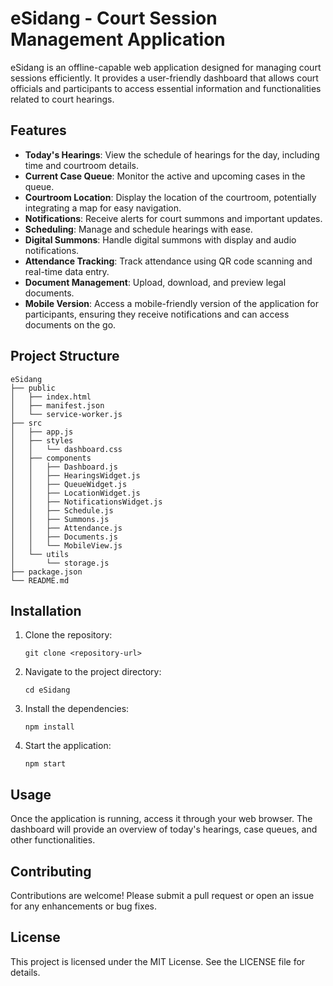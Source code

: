 # eSidang - Court Session Management Application

eSidang is an offline-capable web application designed for managing court sessions efficiently. It provides a user-friendly dashboard that allows court officials and participants to access essential information and functionalities related to court hearings.

## Features

- **Today's Hearings**: View the schedule of hearings for the day, including time and courtroom details.
- **Current Case Queue**: Monitor the active and upcoming cases in the queue.
- **Courtroom Location**: Display the location of the courtroom, potentially integrating a map for easy navigation.
- **Notifications**: Receive alerts for court summons and important updates.
- **Scheduling**: Manage and schedule hearings with ease.
- **Digital Summons**: Handle digital summons with display and audio notifications.
- **Attendance Tracking**: Track attendance using QR code scanning and real-time data entry.
- **Document Management**: Upload, download, and preview legal documents.
- **Mobile Version**: Access a mobile-friendly version of the application for participants, ensuring they receive notifications and can access documents on the go.

## Project Structure

```
eSidang
├── public
│   ├── index.html
│   ├── manifest.json
│   └── service-worker.js
├── src
│   ├── app.js
│   ├── styles
│   │   └── dashboard.css
│   ├── components
│   │   ├── Dashboard.js
│   │   ├── HearingsWidget.js
│   │   ├── QueueWidget.js
│   │   ├── LocationWidget.js
│   │   ├── NotificationsWidget.js
│   │   ├── Schedule.js
│   │   ├── Summons.js
│   │   ├── Attendance.js
│   │   ├── Documents.js
│   │   └── MobileView.js
│   └── utils
│       └── storage.js
├── package.json
└── README.md
```

## Installation

1. Clone the repository:
   ```
   git clone <repository-url>
   ```
2. Navigate to the project directory:
   ```
   cd eSidang
   ```
3. Install the dependencies:
   ```
   npm install
   ```
4. Start the application:
   ```
   npm start
   ```

## Usage

Once the application is running, access it through your web browser. The dashboard will provide an overview of today's hearings, case queues, and other functionalities. 

## Contributing

Contributions are welcome! Please submit a pull request or open an issue for any enhancements or bug fixes.

## License

This project is licensed under the MIT License. See the LICENSE file for details.